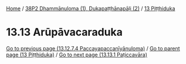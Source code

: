
[Home](/) / [38P2 Dhammānuloma (1), Dukapaṭṭhānapāḷi (2)](../../38P2.md) / [13 Piṭṭhiduka](../13.md)

# 13.13 Arūpāvacaraduka


[Go to previous page (13.12.7.4 Paccayapaccanīyānuloma)](13.12/13.12.7/13.12.7.4.md) / [Go to parent page (13 Piṭṭhiduka)](../13.md) / [Go to next page (13.13.1 Paṭiccavāra)](13.13/13.13.1.md)


